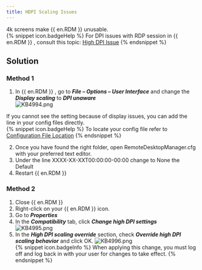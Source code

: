 ```yaml
---
title: HDPI Scaling Issues
---
```

4k screens make {{ en.RDM }} unusable.  
{% snippet icon.badgeHelp %}
For DPI issues with RDP session in {{ en.RDM }} , consult this topic: [High DPI Issue](/kb/remote-desktop-manager/troubleshooting-articles/high-dpi-issue/)
{% endsnippet %}  

## Solution
### Method 1
1. In {{ en.RDM }} , go to ***File – Options – User Interface*** and change the ***Display scaling*** to ***DPI unaware***  
![KB4994.png](/img/en/kb/KB4994.png)  

If you cannot see the setting because of display issues, you can add the line in your config files directly.  
{% snippet icon.badgeHelp %}
To locate your config file refer to [Configuration File Location](/kb/remote-desktop-manager/knowledge-base/locating-configuration-file/)
{% endsnippet %}  

2. Once you have found the right folder, open RemoteDesktopManager.cfg with your preferred text editor.
1. Under the line <CreationDate>XXXX-XX-XXT00:00:00-00:00</CreationDate> change to None the <DPIAwareness>Default</DPIAwareness>
1. Restart {{ en.RDM }}
### Method 2
1. Close {{ en.RDM }}
1. Right-click on your {{ en.RDM }} icon.
1. Go to ***Properties***
1. In the ***Compatibility*** tab, click ***Change high DPI settings***  
![KB4995.png](/img/en/kb/KB4995.png)
1. In the ***High DPI scaling override*** section, check ***Override high DPI scaling behavior*** and click OK.
![KB4996.png](/img/en/kb/KB4996.png)  
{% snippet icon.badgeInfo %}
When applying this change, you must log off and log back in with your user for changes to take effect.
{% endsnippet %}
